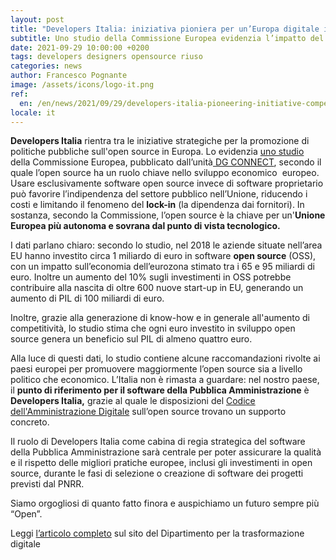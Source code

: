 ```yaml
---
layout: post
title: "Developers Italia: iniziativa pioniera per un’Europa digitale indipendente e competitiva"
subtitle: Uno studio della Commissione Europea evidenzia l’impatto del software e hardware open source sull’economia dell’Unione
date: 2021-09-29 10:00:00 +0200
tags: developers designers opensource riuso
categories: news
author: Francesco Pognante
image: /assets/icons/logo-it.png
ref:
  en: /en/news/2021/09/29/developers-italia-pioneering-initiative-competitive-europe
locale: it
---
```


**Developers Italia** rientra tra le iniziative strategiche per la promozione di politiche pubbliche sull'open source in Europa. Lo evidenzia [uno studio](https://digital-strategy.ec.europa.eu/en/library/study-about-impact-open-source-software-and-hardware-technological-independence-competitiveness-and) della Commissione Europea, pubblicato dall’unità[ DG CONNECT](https://ec.europa.eu/info/departments/communications-networks-content-and-technology_it), secondo il quale l’open source ha un ruolo chiave nello sviluppo economico  europeo. Usare esclusivamente software open source invece di software proprietario può favorire l’indipendenza del settore pubblico nell’Unione, riducendo i costi e limitando il fenomeno del __lock-in__ (la dipendenza dai fornitori). In sostanza, secondo la Commissione, l’open source è la chiave per un'**Unione Europea più autonoma e sovrana dal punto di vista tecnologico.**

I dati parlano chiaro: secondo lo studio, nel 2018 le aziende situate nell’area EU hanno investito circa 1 miliardo di euro in software __open source__ (OSS), con un impatto sull’economia dell’eurozona stimato tra i 65 e 95 miliardi di euro. Inoltre un aumento del 10% sugli investimenti in OSS potrebbe contribuire alla nascita di oltre 600 nuove start-up in EU, generando un aumento di PIL di 100 miliardi di euro.

Inoltre, grazie alla generazione di know-how e in generale all'aumento di competitività, lo studio stima che ogni euro investito in sviluppo open source genera un beneficio sul PIL di almeno quattro euro.

Alla luce di questi dati, lo studio contiene alcune raccomandazioni rivolte ai paesi europei per promuovere maggiormente l’open source sia a livello politico che economico. L’Italia non è rimasta a guardare: nel nostro paese, il **punto di riferimento per il software della Pubblica Amministrazione** è **Developers Italia,** grazie al quale le disposizioni del [Codice dell'Amministrazione Digitale](https://www.agid.gov.it/it/agenzia/strategia-quadro-normativo/codice-amministrazione-digitale) sull’open source trovano un supporto concreto.

Il ruolo di Developers Italia come cabina di regia strategica del software della Pubblica Amministrazione sarà centrale per poter assicurare la qualità e il rispetto delle migliori pratiche europee, inclusi gli investimenti in open source, durante le fasi di selezione o creazione di software dei progetti previsti dal PNRR.

Siamo orgogliosi di quanto fatto finora e auspichiamo un futuro sempre più “Open”.

Leggi [l’articolo completo](https://innovazione.gov.it/notizie/articoli/il-valore-dell-open-source-per-un-europa-digitale-indipendente-e-competitiva/) sul sito del Dipartimento per la trasformazione digitale
